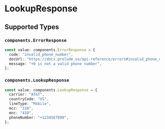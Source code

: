 # LookupResponse


## Supported Types

### `components.ErrorResponse`

```typescript
const value: components.ErrorResponse = {
  code: "invalid_phone_number",
  docUrl: "https://docs.prelude.so/api-reference/errors#invalid_phone_number",
  message: "+0 is not a valid phone number",
};
```

### `components.LookupResponse`

```typescript
const value: components.LookupResponse = {
  carrier: "AT&T",
  countryCode: "US",
  lineType: "Mobile",
  mcc: "310",
  mnc: "410",
  phoneNumber: "+1234567890",
};
```

